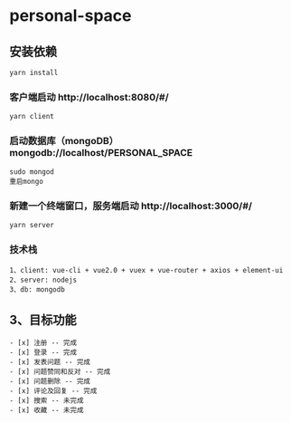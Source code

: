 # personal-space

## 安装依赖
```
yarn install
```

### 客户端启动 http://localhost:8080/#/
```
yarn client
```

### 启动数据库（mongoDB）mongodb://localhost/PERSONAL_SPACE
```
sudo mongod
重启mongo
```

### 新建一个终端窗口，服务端启动 http://localhost:3000/#/
```
yarn server
```

### 技术栈
```
1、client: vue-cli + vue2.0 + vuex + vue-router + axios + element-ui
2、server: nodejs
3、db: mongodb
```

## 3、目标功能
```
- [x] 注册 -- 完成
- [x] 登录 -- 完成
- [x] 发表问题 -- 完成
- [x] 问题赞同和反对 -- 完成
- [x] 问题删除 -- 完成
- [x] 评论及回复 -- 完成
- [x] 搜索 -- 未完成
- [x] 收藏 -- 未完成
```



